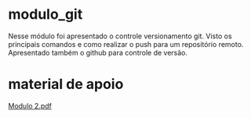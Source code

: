 ﻿# modulo_git

 Nesse módulo foi apresentado o controle versionamento git. Visto os principais comandos e como realizar o push para um repositório remoto.
 Apresentado também o github para controle de versão.

 # material de apoio
 [Modulo 2.pdf](https://github.com/DGzzzzz/modulo_git/blob/main/Modulo%202.pdf)
 
